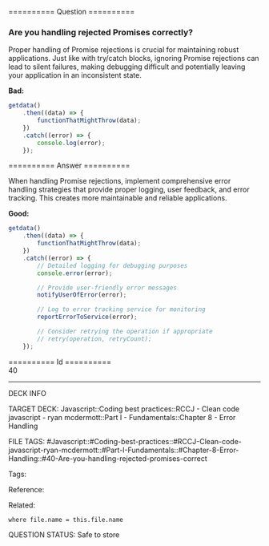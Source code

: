 ========== Question ==========  

### Are you handling rejected Promises correctly?

Proper handling of Promise rejections is crucial for maintaining robust applications. Just like with try/catch blocks, ignoring Promise rejections can lead to silent failures, making debugging difficult and potentially leaving your application in an inconsistent state.

**Bad:**

```javascript
getdata()
    .then((data) => {
        functionThatMightThrow(data);
    })
    .catch((error) => {
        console.log(error);
    });
```  

========== Answer ==========  

When handling Promise rejections, implement comprehensive error handling strategies that provide proper logging, user feedback, and error tracking. This creates more maintainable and reliable applications.

**Good:**

```javascript
getdata()
    .then((data) => {
        functionThatMightThrow(data);
    })
    .catch((error) => {
        // Detailed logging for debugging purposes
        console.error(error);

        // Provide user-friendly error messages
        notifyUserOfError(error);

        // Log to error tracking service for monitoring
        reportErrorToService(error);

        // Consider retrying the operation if appropriate
        // retry(operation, retryCount);
    });
```

========== Id ==========  
40

---

DECK INFO

TARGET DECK: Javascript::Coding best practices::RCCJ - Clean code javascript - ryan mcdermott::Part I - Fundamentals::Chapter 8 - Error Handling

FILE TAGS: #Javascript::#Coding-best-practices::#RCCJ-Clean-code-javascript-ryan-mcdermott::#Part-I-Fundamentals::#Chapter-8-Error-Handling::#40-Are-you-handling-rejected-promises-correct

Tags:

Reference:

Related:

```dataview
where file.name = this.file.name
```

QUESTION STATUS: Safe to store
